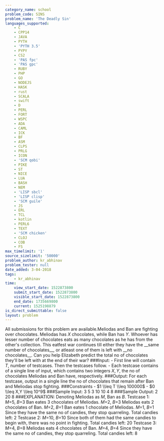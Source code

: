 ```yaml
---
category_name: school
problem_code: SINS
problem_name: 'The Deadly Sin'
languages_supported:
    - C
    - CPP14
    - JAVA
    - PYTH
    - 'PYTH 3.5'
    - PYPY
    - CS2
    - 'PAS fpc'
    - 'PAS gpc'
    - RUBY
    - PHP
    - GO
    - NODEJS
    - HASK
    - rust
    - SCALA
    - swift
    - D
    - PERL
    - FORT
    - WSPC
    - ADA
    - CAML
    - ICK
    - BF
    - ASM
    - CLPS
    - PRLG
    - ICON
    - 'SCM qobi'
    - PIKE
    - ST
    - NICE
    - LUA
    - BASH
    - NEM
    - 'LISP sbcl'
    - 'LISP clisp'
    - 'SCM guile'
    - JS
    - ERL
    - TCL
    - kotlin
    - PERL6
    - TEXT
    - 'SCM chicken'
    - CLOJ
    - COB
    - FS
max_timelimit: '1'
source_sizelimit: '50000'
problem_author: kr_abhinav
problem_tester: null
date_added: 3-04-2018
tags:
    - kr_abhinav
time:
    view_start_date: 1522873800
    submit_start_date: 1522873800
    visible_start_date: 1522873800
    end_date: 1735669800
    current: 1525198879
is_direct_submittable: false
layout: problem
---
```

All submissions for this problem are available.Meliodas and Ban are fighting over chocolates. Meliodas has $X$ chocolates, while Ban has $Y$. Whoever has lesser number of chocolates eats as many chocolates as he has from the other's collection. This eatfest war continues till either they have the \_\_same number of chocolates\_\_, or atleast one of them is left with \_\_no chocolates\_\_. Can you help Elizabeth predict the total no of chocolates they'll be left with at the end of their war? ###Input: - First line will contain $T$, number of testcases. Then the testcases follow. - Each testcase contains of a single line of input, which contains two integers $X, Y$, the no of chocolates Meliodas and Ban have, respectively. ###Output: For each testcase, output in a single line the no of chocolates that remain after Ban and Meliodas stop fighting. ###Constraints - $1 \\leq T \\leq 100000$ - $0 \\leq X,Y \\leq 10^9$ ###Sample Input: 3 5 3 10 10 4 8 ###Sample Output: 2 20 8 ###EXPLANATION: Denoting Meliodas as $M$, Ban as $B$. Testcase 1: $M$=5, $B$=3 Ban eates 3 chocolates of Meliodas. $M$=2, $B$=3 Meliodas eats 2 chocolates of Ban. $M$=2, $B$=1 Ban eates 1 chocolate of Meliodas. $M$=1, $B$=1 Since they have the same no of candies, they stop quarreling. Total candies left: 2 Testcase 2: $M$=10, $B$=10 Since both of them had the same candies to begin with, there was no point in fighting. Total candies left: 20 Testcase 3: $M$=4, $B$=8 Meliodas eats 4 chocolates of Ban. $M$=4, $B$=4 Since they have the same no of candies, they stop quarreling. Total candies left: 8
